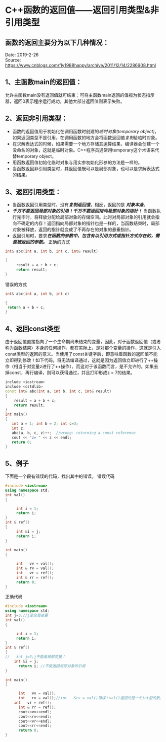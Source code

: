 # C++函数的返回值——返回引用类型&非引用类型
函数的返回主要分为以下几种情况：
----
Date: 2019-2-26  
Source: https://www.cnblogs.com/fly1988happy/archive/2011/12/14/2286908.html
## 1、主函数main的返回值：
允许主函数main没有返回值就可结束；可将主函数main返回的值视为状态指示器，返回0表示程序运行成功，其他大部分返回值则表示失败。
## 2、返回非引用类型：
+ 函数的返回值用于初始化在调用函数时创建的*临时对象(temporary object)*，如果返回类型不是引用，在调用函数的地方会将函数返回值*复制*给临时对象。
+ 在求解表达式的时候，如果需要一个地方存储其运算结果，编译器会创建一个没命名的对象，这就是临时对象。C++程序员通常用temporary这个术语来代替temporary object。
+ 用函数返回值初始化临时对象与用实参初始化形参的方法是一样的。
+ 当函数返回非引用类型时，其返回值既可以是局部对象，也可以是求解表达式的结果。

## 3、返回引用类型：
+ 当函数返回引用类型时，没有***复制返回值***，相反，返回的是 ***对象本身***。
+ ***千万不要返回局部对象的引用！千万不要返回指向局部对象的指针！***
当函数执行完毕时，将释放分配给局部对象的存储空间。此时对局部对象的引用就会指向不确定的内存！返回指向局部对象的指针也是一样的，当函数结束时，局部对象被释放，返回的指针就变成了不再存在的对象的悬垂指针。
+ 返回引用时，要求***在函数的参数中，包含有以引用方式或指针方式存在的，需要被返回的参数。***
正确的方式
```c++
int& abc(int a, int b, int c, int& result)

{
     result = a + b + c;
     return result;
}
```
错误的方式
```c++
int& abc(int a, int b, int c)

{
 return a + b + c;
}
```
## 4、返回const类型
由于返回值直接指向了一个生命期尚未结束的变量，因此，对于函数返回值（或者称为函数结果）本身的任何操作，都在实际上，是对那个变量的操作，这就是引入const类型的返回的意义。当使用了const关键字后，即意味着函数的返回值不能立即得到修改！如下代码，将无法编译通过，这就是因为返回值立即进行了++操作（相当于对变量z进行了++操作），而这对于该函数而言，是不允许的。如果去掉const，再行编译，则可以获得通过，并且打印形成z = 7的结果。 
```c++
include <iostream>
include <cstdlib>
const int& abc(int a, int b, int c, int& result)
{
    result = a + b + c;
    return result;
}
int main()
{
   int a = 1; int b = 2; int c=3;
   int z;
   abc(a, b, c, z)++;  //wrong: returning a const reference
   cout << "z= " << z << endl;
   return 0;
}
```
## 5、例子
下面是一个段有错误的代码，找出其中的错误。
错误代码
```c++
#include <iostream>
using namespace std;
int val() 
{ 

     int i = 1; 
     return i; 
} 
int & ref() 
{ 
     int &i = j; 
     return i;
} 
  
int main() 
{ 

     int   vv = val(); 
     int & rv = val(); 
     int   vr = ref(); 
     int & rr = ref(); 
     return 0;
}
```
正确代码
```c++
#include <iostream>
using namespace std;
int j=3;//j是全局变量
int val() 
{ 

     int i = 1; 
     return i; 
} 
int & ref() 
{ 
//   int j=3;j不能是局部变量！
    int &i = j; 
      return i; //不能返回局部对象的引用
} 
  
int main() 
{ 

      int   vv = val(); 
      int   rv = val();//int   &rv = val()错误！val()返回的是一个int型的数，而给引用&rv 赋值的必须是一个同类型的变量。
    int   vr = ref(); 
      int & rr = ref(); 
      cout<<vv<<endl;
      cout<<rv<<endl;
      cout<<vr<<endl;
      cout<<rr<<endl;
      return 0;
}
```